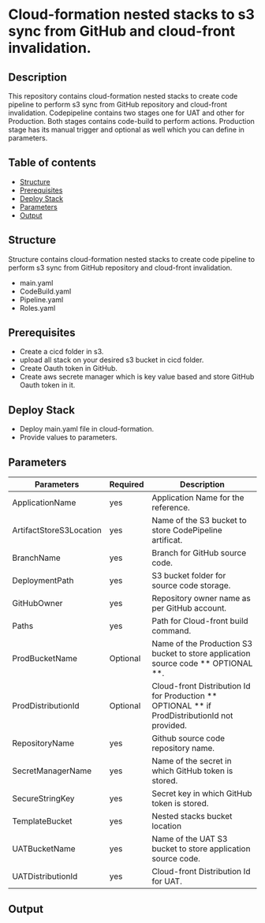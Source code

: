 # Cloud-formation nested stacks to s3 sync from GitHub and cloud-front invalidation.
## Description
This repository contains cloud-formation nested stacks to create code pipeline to perform s3 sync from GitHub repository and cloud-front invalidation. Codepipeline contains two stages one for UAT and other for Production. Both stages contains code-build to perform actions. Production stage has its manual trigger and optional as well which you can define in parameters.
## Table of contents
-   [Structure](https://github.com/sikandarqaisarch/codepipeline-s3sync-cloudfrontInvalidation#structure)
-   [Prerequisites](https://github.com/sikandarqaisarch/codepipeline-s3sync-cloudfrontInvalidation#prerequisites)
-   [Deploy Stack](https://github.com/sikandarqaisarch/codepipeline-s3sync-cloudfrontInvalidation#Deploy-Stack)
-   [Parameters](https://github.com/sikandarqaisarch/codepipeline-s3sync-cloudfrontInvalidation#Deploy-Stack)
-   [Output](https://github.com/sikandarqaisarch/codepipeline-s3sync-cloudfrontInvalidation#Output)




## [](https://github.com/sikandarqaisarch/codepipeline-s3sync-cloudfrontInvalidation#structure)Structure

Structure contains cloud-formation nested stacks to create code pipeline to perform s3 sync from GitHub repository and cloud-front invalidation.

- main.yaml
- CodeBuild.yaml
- Pipeline.yaml
- Roles.yaml
      
## [](https://github.com/sikandarqaisarch/codepipeline-s3sync-cloudfrontInvalidation#prerequisites) Prerequisites
- Create a cicd folder in s3.
- upload all stack on your desired s3 bucket in cicd folder. 
- Create Oauth token in GitHub.
- Create aws secrete manager which is key value based and store GitHub Oauth token in it.


## [](https://github.com/sikandarqaisarch/codepipeline-s3sync-cloudfrontInvalidation#Deploy-Stack)Deploy Stack
- Deploy main.yaml file in cloud-formation.
-  Provide values to parameters.

## [](https://github.com/sikandarqaisarch/codepipeline-s3sync-cloudfrontInvalidation#Parameters)Parameters



| Parameters | Required | Description |
| --- | --- | --- |
| ApplicationName 			|yes| Application Name for the reference. |
| ArtifactStoreS3Location 	|yes| Name of the S3 bucket to store CodePipeline artificat. |
| BranchName 				|yes| Branch for GitHub source code. |
| DeploymentPath 			|yes | S3 bucket folder for source code storage. |
| GitHubOwner 				|yes | Repository owner name as per GitHub account. |
| Paths 					|yes | Path for Cloud-front build command. |
| ProdBucketName 			|Optional | Name of the Production S3 bucket to store application source code ** OPTIONAL **. |
| ProdDistributionId 		|Optional | Cloud-front Distribution Id for Production ** OPTIONAL ** if ProdDistributionId not provided.  |
| RepositoryName 			|yes | Github source code repository name. |
| SecretManagerName 		|yes | Name of the secret in which GitHub token is stored. |
| SecureStringKey			|yes | Secret key in which GitHub token is stored. |
| TemplateBucket 			|yes | Nested stacks bucket location |
| UATBucketName 			|yes | Name of the UAT S3 bucket to store application source code. |
| UATDistributionId 		|yes | Cloud-front Distribution Id for UAT. |


## [](https://github.com/sikandarqaisarch/codepipeline-s3sync-cloudfrontInvalidation#Output)Output
